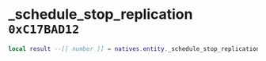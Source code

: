 # _schedule_stop_replication `0xC17BAD12`

```lua
local result --[[ number ]] = natives.entity._schedule_stop_replication(_unk0 --[[ number ]])
```